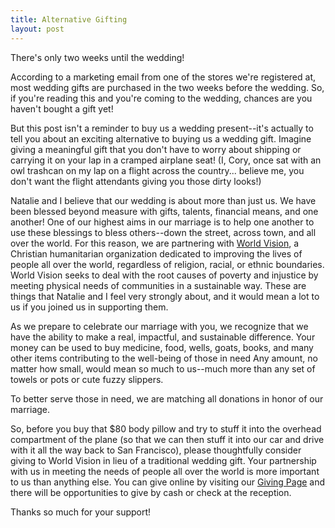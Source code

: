 ```yaml
---
title: Alternative Gifting
layout: post
---
```


There's only two weeks until the wedding! 

According to a marketing email from one of the stores we're registered at, most wedding gifts are purchased in the two weeks before the wedding. So, if you're reading this and you're coming to the wedding, chances are you haven't bought a gift yet! 

But this post isn't a reminder to buy us a wedding present--it's actually to tell you about an exciting alternative to buying us a wedding gift. Imagine giving a meaningful gift that you don't have to worry about shipping or carrying it on your lap in a cramped airplane seat! (I, Cory, once sat with an owl trashcan on my lap on a flight across the country...
believe me, you don't want the flight attendants giving you those dirty looks!) 

Natalie and I believe that our wedding is about more than just us. 
We have been blessed beyond measure with gifts, talents, financial means, and one another!
One of our highest aims in our marriage is to help one another to use these blessings to bless others--down the street, 
across town, and all over the world. For this reason, we are partnering with <a href="http://www.worldvision.org/">World Vision</a>,
a Christian humanitarian organization dedicated to improving the lives of people all over the world, regardless of religion,
racial, or ethnic boundaries. World Vision seeks to deal with the root causes of poverty and injustice by meeting physical
needs of communities in a sustainable way. These are things that Natalie and I feel very strongly about, and it would
mean a lot to us if you joined us in supporting them.

As we prepare to celebrate our marriage with you, we recognize that we have the ability to make a real, impactful, and sustainable difference.
Your money can be used to buy
medicine, food, wells, goats, books, and many other items contributing to the well-being of those in need
Any amount, no matter how small, would mean so much to us--much more than any set of towels or pots or cute fuzzy slippers.

To better serve those in need, we are matching all donations in honor of our marriage. 

So, before you buy that $80 body pillow and try to stuff it into the overhead compartment of the plane (so that we can then stuff it into our car and drive with it all the way back to San Francisco), please thoughtfully
consider giving to World Vision in lieu of a traditional wedding gift. Your partnership with us in meeting the needs of people
all over the world is more important to us than anything else. You can give online by visiting our <a href="../registries/">Giving Page</a>
and there will be opportunities to give by cash or check at the reception.

Thanks so much for your support!
